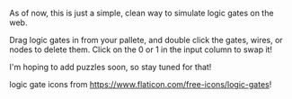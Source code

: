 
As of now, this is just a simple, clean way to simulate logic gates on the web.

Drag logic gates in from your pallete, and double click the gates, wires, or nodes to delete them. Click on the 0 or 1 in the input column to swap it! 

I'm hoping to add puzzles soon, so stay tuned for that!

logic gate icons from https://www.flaticon.com/free-icons/logic-gates!
